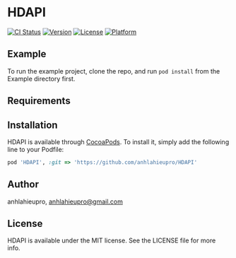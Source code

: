 # HDAPI

[![CI Status](https://img.shields.io/travis/anhlahieupro/HDAPI.svg?style=flat)](https://travis-ci.org/anhlahieupro/HDAPI)
[![Version](https://img.shields.io/cocoapods/v/HDAPI.svg?style=flat)](https://cocoapods.org/pods/HDAPI)
[![License](https://img.shields.io/cocoapods/l/HDAPI.svg?style=flat)](https://cocoapods.org/pods/HDAPI)
[![Platform](https://img.shields.io/cocoapods/p/HDAPI.svg?style=flat)](https://cocoapods.org/pods/HDAPI)

## Example

To run the example project, clone the repo, and run `pod install` from the Example directory first.

## Requirements

## Installation

HDAPI is available through [CocoaPods](https://cocoapods.org). To install
it, simply add the following line to your Podfile:

```ruby
pod 'HDAPI', :git => 'https://github.com/anhlahieupro/HDAPI'
```

## Author

anhlahieupro, anhlahieupro@gmail.com

## License

HDAPI is available under the MIT license. See the LICENSE file for more info.
